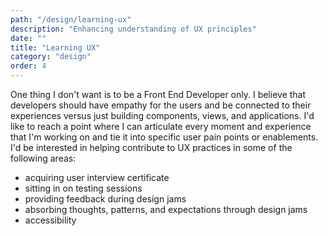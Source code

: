 ```yaml
---
path: "/design/learning-ux"
description: "Enhancing understanding of UX principles"
date: ""
title: "Learning UX"
category: "design"
order: 4
---
```


One thing I don't want is to be a Front End Developer only. I believe that developers should have empathy for the users and be connected to their experiences versus just building components, views, and applications. I'd like to reach a point where I can articulate every moment and experience that I'm working on and tie it into specific user pain points or enablements. I'd be interested in helping contribute to UX practices in some of the following areas:

  - acquiring user interview certificate
  - sitting in on testing sessions
  - providing feedback during design jams
  - absorbing thoughts, patterns, and expectations through design jams
  - accessibility

